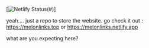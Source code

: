 [![Netlify Status](https://api.netlify.com/api/v1/badges/1ef41a54-d397-4599-ac9a-e2b1d1b08bfb/deploy-status)(#)]

yeah.... just a repo to store the website.
go check it out : https://melonlinks.top
                          or
                  https://melonlinks.netlify.app














what are you expecting here?

